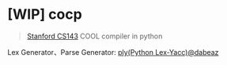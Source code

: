 # [WIP] cocp
> [Stanford CS143](https://web.stanford.edu/class/cs143/) COOL compiler in python

Lex Generator、Parse Generator: [ply(Python Lex-Yacc)@dabeaz](https://github.com/dabeaz/ply)
